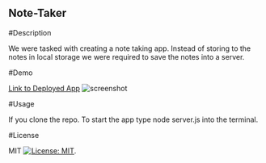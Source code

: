 ## Note-Taker

#Description

We were tasked with creating a note taking app. Instead of storing to the notes in local storage we were required to save the notes into a server. 

#Demo

[Link to Deployed App](https://stevesiegel-note-taker.herokuapp.com/)
![screenshot](public/screenshot/screenshot.png)

#Usage

If you clone the repo. To start the app type node server.js into the terminal.

#License

MIT [![License: MIT](https://img.shields.io/badge/License-MIT-yellow.svg)](https://opensource.org/licenses/MIT).
